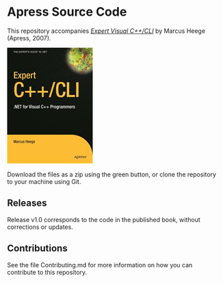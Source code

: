 # Apress Source Code

This repository accompanies [*Expert Visual C++/CLI*](http://www.apress.com/9781590597569) by Marcus Heege (Apress, 2007).

![Cover image](9781590597569.jpg)

Download the files as a zip using the green button, or clone the repository to your machine using Git.

## Releases

Release v1.0 corresponds to the code in the published book, without corrections or updates.

## Contributions

See the file Contributing.md for more information on how you can contribute to this repository.
